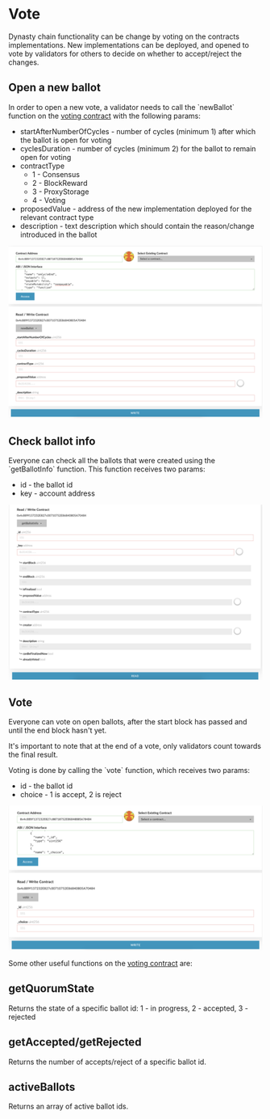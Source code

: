 # Vote

Dynasty chain functionality can be change by voting on the contracts implementations. New implementations can be deployed, and opened to vote by validators for others to decide on whether to accept/reject the changes.

## Open a new ballot

In order to open a new vote, a validator needs to call the \`newBallot\` function on the [voting contract](https://scan.dynastycoin.io/address/0x230687EadDFdF038587A51149bC721677066F313) with the following params:

* startAfterNumberOfCycles - number of cycles \(minimum 1\) after which the ballot is open for voting
* cyclesDuration - number of cycles \(minimum 2\) for the ballot to remain open for voting
* contractType
  * 1 - Consensus
  * 2 - BlockReward
  * 3 - ProxyStorage
  * 4 - Voting
* proposedValue - address of the new implementation deployed for the relevant contract type
* description - text description which should contain the reason/change introduced in the ballot

![newBallot](../../.gitbook/assets/screen-shot-2019-09-04-at-15.07.50.png)

## Check ballot info

Everyone can check all the ballots that were created using the \`getBallotInfo\` function. This function receives two params:

* id - the ballot id
* key - account address

![getBallotInfo](../../.gitbook/assets/screen-shot-2019-09-04-at-15.08.09.png)

## Vote

Everyone can vote on open ballots, after the start block has passed and until the end block hasn't yet.

It's important to note that at the end of a vote, only validators count towards the final result.

Voting is done by calling the \`vote\` function, which receives two params:

* id - the ballot id
* choice - 1 is accept, 2 is reject

![vote](../../.gitbook/assets/screen-shot-2019-09-04-at-15.08.19.png)

Some other useful functions on the [voting contract](https://scan.dynastycoin.io/address/0x230687EadDFdF038587A51149bC721677066F313) are:

## getQuorumState

Returns the state of a specific ballot id: 1 - in progress, 2 - accepted, 3 - rejected

## getAccepted/getRejected

Returns the number of accepts/reject of a specific ballot id.

## activeBallots

Returns an array of active ballot ids.

